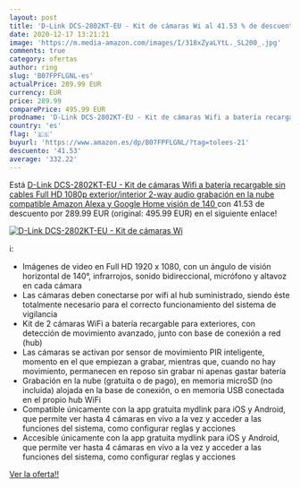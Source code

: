 ```yaml
---
layout: post
title: 'D-Link DCS-2802KT-EU - Kit de cámaras Wi al 41.53 % de descuento'
date: 2020-12-17 13:21:21
image: 'https://m.media-amazon.com/images/I/318xZyaLYtL._SL200_.jpg'
comments: true
category: ofertas
author: ring
slug: 'B07FPFLGNL-es'
actualPrice: 289.99 EUR
currency: EUR
price: 289.99
comparePrice: 495.99 EUR
prodname: 'D-Link DCS-2802KT-EU - Kit de cámaras Wifi a batería recargable  sin cables  Full HD 1080p  exterior/interior  2-way audio  grabación en la nube  compatible Amazon Alexa y Google Home  visión de 140 '
country: 'es'
flag: '🇪🇸'
buyurl: 'https://www.amazon.es/dp/B07FPFLGNL/?tag=tolees-21'
descuento: '41.53'
average: '332.22'
---
```


Está [D-Link DCS-2802KT-EU - Kit de cámaras Wifi a batería recargable  sin cables  Full HD 1080p  exterior/interior  2-way audio  grabación en la nube  compatible Amazon Alexa y Google Home  visión de 140 ](https://www.amazon.es/dp/B07FPFLGNL/?tag=tolees-21) con 41.53 de descuento por 289.99 EUR (original: 495.99 EUR) en el siguiente enlace!

[![D-Link DCS-2802KT-EU - Kit de cámaras Wi](https://m.media-amazon.com/images/I/318xZyaLYtL._SL200_.jpg)](https://www.amazon.es/dp/B07FPFLGNL/?tag=tolees-21)

ℹ️:

- Imágenes de video en Full HD 1920 x 1080, con un ángulo de visión horizontal de 140°, infrarrojos, sonido bidireccional, micrófono y altavoz en cada cámara
- Las cámaras deben conectarse por wifi al hub suministrado, siendo éste totalmente necesario para el correcto funcionamiento del sistema de vigilancia
- Kit de 2 cámaras WiFi a batería recargable para exteriores, con detección de movimiento avanzado, junto con base de conexión a red (hub)
- Las cámaras se activan por sensor de movimiento PIR inteligente, momento en el que empiezan a grabar, mientras que, cuando no hay movimiento, permanecen en reposo sin grabar ni apenas gastar batería
- Grabación en la nube (gratuita o de pago), en memoria microSD (no incluida) alojada en la base de conexión, o en memoria USB conectada en el propio hub WiFi
- Compatible únicamente con la app gratuita mydlink para iOS y Android, que permite ver hasta 4 cámaras en vivo a la vez y acceder a las funciones del sistema, como configurar reglas y acciones
- Accesible únicamente con la app gratuita mydlink para iOS y Android, que permite ver hasta 4 cámaras en vivo a la vez y acceder a las funciones del sistema, como configurar reglas y acciones

[Ver la oferta!!](https://www.amazon.es/dp/B07FPFLGNL/?tag=tolees-21)
